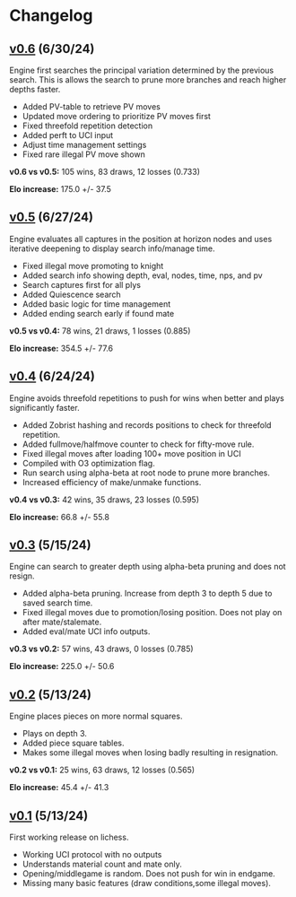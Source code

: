 # Changelog

## [v0.6](https://github.com/joey-bednar/annie/tree/v0.6) (6/30/24)

Engine first searches the principal variation determined by the previous
search. This is allows the search to prune more branches and reach higher
depths faster.

- Added PV-table to retrieve PV moves
- Updated move ordering to prioritize PV moves first
- Fixed threefold repetition detection
- Added perft to UCI input
- Adjust time management settings
- Fixed rare illegal PV move shown

**v0.6 vs v0.5:** 105 wins, 83 draws, 12 losses (0.733)

**Elo increase:** 175.0 +/- 37.5

## [v0.5](https://github.com/joey-bednar/annie/tree/v0.5) (6/27/24)

Engine evaluates all captures in the position at horizon nodes and uses
iterative deepening to display search info/manage time.

- Fixed illegal move promoting to knight
- Added search info showing depth, eval, nodes, time, nps, and pv
- Search captures first for all plys
- Added Quiescence search
- Added basic logic for time management
- Added ending search early if found mate

**v0.5 vs v0.4:** 78 wins, 21 draws, 1 losses (0.885)

**Elo increase:** 354.5 +/- 77.6

## [v0.4](https://github.com/joey-bednar/annie/tree/v0.4) (6/24/24)

Engine avoids threefold repetitions to push for wins when better and plays
significantly faster.

- Added Zobrist hashing and records positions to check for threefold repetition.
- Added fullmove/halfmove counter to check for fifty-move rule.
- Fixed illegal moves after loading 100+ move position in UCI
- Compiled with O3 optimization flag.
- Run search using alpha-beta at root node to prune more branches.
- Increased efficiency of make/unmake functions.

**v0.4 vs v0.3:** 42 wins, 35 draws, 23 losses (0.595)

**Elo increase:** 66.8 +/- 55.8

## [v0.3](https://github.com/joey-bednar/annie/tree/v0.3) (5/15/24)

Engine can search to greater depth using alpha-beta pruning and does not resign.

- Added alpha-beta pruning. Increase from depth 3 to depth 5 due to saved search time.
- Fixed illegal moves due to promotion/losing position. Does not play on after mate/stalemate.
- Added eval/mate UCI info outputs.

**v0.3 vs v0.2:** 57 wins, 43 draws, 0 losses (0.785)

**Elo increase:** 225.0 +/- 50.6

## [v0.2](https://github.com/joey-bednar/annie/tree/v0.2) (5/13/24)

Engine places pieces on more normal squares.

- Plays on depth 3.
- Added piece square tables.
- Makes some illegal moves when losing badly resulting in resignation.

**v0.2 vs v0.1:** 25 wins, 63 draws, 12 losses (0.565)

**Elo increase:** 45.4 +/- 41.3

## [v0.1](https://github.com/joey-bednar/annie/tree/v0.1) (5/13/24)

First working release on lichess. 

- Working UCI protocol with no outputs
- Understands material count and mate only.
- Opening/middlegame is random. Does not push for win in endgame.
- Missing many basic features (draw conditions,some illegal moves).

